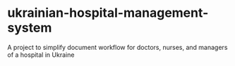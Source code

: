 # ukrainian-hospital-management-system
A project to simplify document workflow for doctors, nurses, and managers of a hospital in Ukraine
